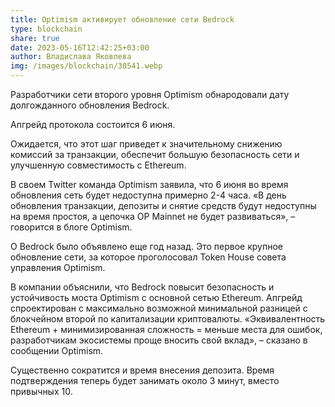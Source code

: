 ```yaml
---
title: Optimism активирует обновление сети Bedrock
type: blockchain
share: true
date: 2023-05-16T12:42:25+03:00
author: Владислава Яковлева
img: /images/blockchain/30541.webp
---
```

Разработчики сети второго уровня Optimism обнародовали дату долгожданного обновления Bedrock.

Апгрейд протокола состоится 6 июня.

Ожидается, что этот шаг приведет к значительному снижению комиссий за транзакции, обеспечит большую безопасность сети и улучшенную совместимость с Ethereum.

В своем Twitter команда Optimism заявила, что 6 июня во время обновления сеть будет недоступна примерно 2-4 часа. «В день обновления транзакции, депозиты и снятие средств будут недоступны на время простоя, а цепочка OP Mainnet не будет развиваться», – говорится в блоге Optimism.

О Bedrock было объявлено еще год назад. Это первое крупное обновление сети, за которое проголосовал Token House совета управления Optimism.

В компании объяснили, что Bedrock повысит безопасность и устойчивость моста Optimism с основной сетью Ethereum. Апгрейд спроектирован с максимально возможной минимальной разницей с блокчейном второй по капитализации криптовалюты. «Эквивалентность Ethereum + минимизированная сложность = меньше места для ошибок, разработчикам экосистемы проще вносить свой вклад», – сказано в сообщении Optimism.

Существенно сократится и время внесения депозита. Время подтверждения теперь будет занимать около 3 минут, вместо привычных 10.